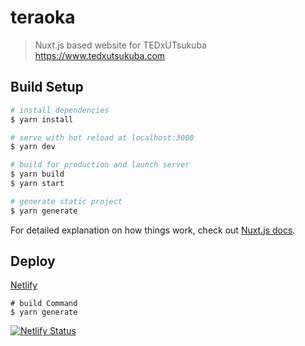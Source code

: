# teraoka

> Nuxt.js based website for TEDxUTsukuba
https://www.tedxutsukuba.com

## Build Setup

```bash
# install dependencies
$ yarn install

# serve with hot reload at localhost:3000
$ yarn dev

# build for production and launch server
$ yarn build
$ yarn start

# generate static project
$ yarn generate
```

For detailed explanation on how things work, check out [Nuxt.js docs](https://nuxtjs.org).


## Deploy

[Netlify](https://app.netlify.com/sites/tedxutsukuba/overview)
```
# build Command 
$ yarn generate
```

[![Netlify Status](https://api.netlify.com/api/v1/badges/0f6960ff-90b9-47f4-8d40-24de847f9a65/deploy-status)](https://app.netlify.com/sites/tedxutsukuba/deploys)

